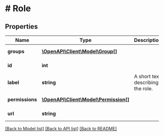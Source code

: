 # # Role

## Properties

Name | Type | Description | Notes
------------ | ------------- | ------------- | -------------
**groups** | [**\OpenAPI\Client\Model\Group[]**](Group.md) |  | [optional] [readonly] 
**id** | **int** |  | [optional] [readonly] 
**label** | **string** | A short text describing the role. | 
**permissions** | [**\OpenAPI\Client\Model\Permission[]**](Permission.md) |  | [optional] [readonly] 
**url** | **string** |  | [optional] [readonly] 

[[Back to Model list]](../../README.md#documentation-for-models) [[Back to API list]](../../README.md#documentation-for-api-endpoints) [[Back to README]](../../README.md)


